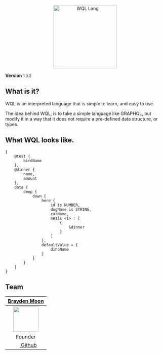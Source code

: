 <p align="center">
<img src="docs/assets/images/WQL_black.svg" height="200px" alt="WQL Lang" title="WQL Lang">
</p>

<b>Version</b> <small>1.0.2</small>

## What is it?

WQL is an interpreted language that is simple to learn, and easy to use.

The idea behind WQL, is to take a simple language like GRAPHQL, but modify
it in a way that it does not require a pre-defined data structure, or types.

## What WQL looks like.

```WQL
{
	@test {
		birdName
	},
	@dinner {
		name,
		amount
	},
	data {
		deep {
			down {
				here {
                    id is NUMBER,
					dogName is STRING,
					catName,
					meals <1> : [
						{
							&dinner
						}
					]
				},
                defaultValue = {
                    dinoName
                }
			}
		}
	}
}
```

## Team

|                                 [**Brayden Moon**](https://github.com/crazywolf132)                                  |
| :------------------------------------------------------------------------------------------------------------------: |
| [<img src="https://avatars3.githubusercontent.com/u/6337115?s=460&v=4" width="80">](https://github.com/crazywolf132) |
|                                                       Founder                                                        |
|           [<img src="https://github.com/favicon.ico" width="15"> Github](https://github.com/crazywolf132)            |
